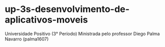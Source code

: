 # up-3s-desenvolvimento-de-aplicativos-moveis
Universidade Positivo (3° Período)
Ministrada pelo professor Diego Palma Navarro (palma1607)
